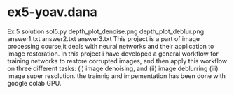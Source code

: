# ex5-yoav.dana
Ex 5 solution
sol5.py
depth_plot_denoise.png
depth_plot_deblur.png
answer1.txt
answer2.txt
answer3.txt
This project is a part of image processing course,it deals with neural networks and their application to image restoration. In this project
i have developed a general workflow for training networks to restore corrupted images, and then apply
this workflow on three different tasks: (i) image denoising, and (ii) image deblurring (iii) image super
resolution. 
the trainnig and impementation has been done with google colab GPU.

